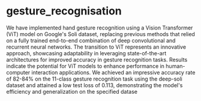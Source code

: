 # gesture_recognisation
We have implemented hand gesture recognition using a Vision Transformer (ViT) model on Google's Soli dataset, replacing previous methods that relied on a fully trained end-to-end combination of deep convolutional and recurrent neural networks. The transition to ViT represents an innovative approach, showcasing adaptability in leveraging state-of-the-art architectures for improved accuracy in gesture recognition tasks. Results indicate the potential for ViT models to enhance performance in human-computer interaction applications. We achieved an impressive accuracy rate of 82-84% on the 11-class gesture recognition task using the deep-soli dataset and attained a low test loss of 0.113, demonstrating the model's efficiency and generalization on the specified datase
